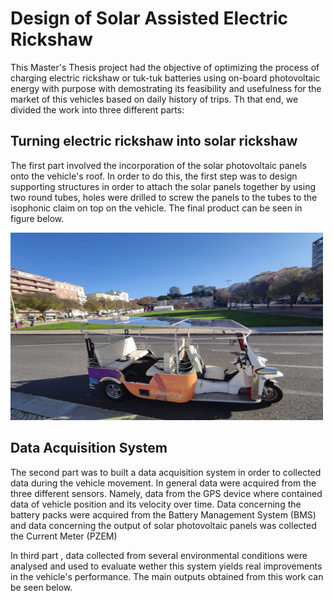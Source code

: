 # Design of Solar Assisted Electric Rickshaw

This Master's Thesis project had the objective of optimizing the process of charging electric rickshaw or tuk-tuk batteries using on-board photovoltaic energy with purpose with demostrating its feasibility and usefulness for the market of this vehicles based on daily history of trips. Th that end, we divided the work into three different parts:

## Turning electric rickshaw into solar rickshaw

The first part involved the incorporation of the solar photovoltaic panels onto the vehicle's roof. In order to do this, the first step was to design supporting structures in order to attach the solar panels together by using two round tubes, holes were drilled to screw the panels to the tubes to the isophonic claim on top on the vehicle. The final product can be seen in figure below.

<img src="/images/soletuk.jpg" width="500" height="300">


## Data Acquisition System

The second part was to built a data acquisition system in order to collected data during the vehicle movement. In general data were acquired from the three different sensors. Namely, data from the GPS device where contained data of vehicle position and its velocity over time. Data concerning the battery packs were acquired from the Battery Management System (BMS) and data concerning the output of solar photovoltaic panels was collected the Current Meter (PZEM)


In third part , data collected from several environmental conditions were analysed and used to evaluate wether this system yields real improvements in the vehicle's performance. The main outputs obtained from this work can be seen below.


